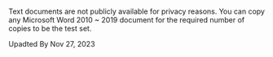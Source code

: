 ####  

Text documents are not publicly available for privacy reasons. You can copy any Microsoft Word 2010 ~ 2019 document for the required number of copies to be the test set.

Upadted By Nov 27, 2023

